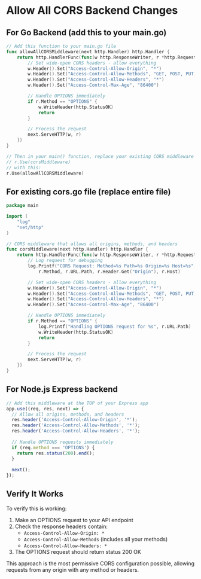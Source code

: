 # Allow All CORS Backend Changes

## For Go Backend (add this to your main.go)

```go
// Add this function to your main.go file
func allowAllCORSMiddleware(next http.Handler) http.Handler {
    return http.HandlerFunc(func(w http.ResponseWriter, r *http.Request) {
        // Set wide-open CORS headers - allow everything
        w.Header().Set("Access-Control-Allow-Origin", "*")
        w.Header().Set("Access-Control-Allow-Methods", "GET, POST, PUT, DELETE, OPTIONS, PATCH")
        w.Header().Set("Access-Control-Allow-Headers", "*")
        w.Header().Set("Access-Control-Max-Age", "86400")

        // Handle OPTIONS immediately
        if r.Method == "OPTIONS" {
            w.WriteHeader(http.StatusOK)
            return
        }

        // Process the request
        next.ServeHTTP(w, r)
    })
}

// Then in your main() function, replace your existing CORS middleware with:
// r.Use(corsMiddleware)
// with this:
r.Use(allowAllCORSMiddleware)
```

## For existing cors.go file (replace entire file)

```go
package main

import (
    "log"
    "net/http"
)

// CORS middleware that allows all origins, methods, and headers
func corsMiddleware(next http.Handler) http.Handler {
    return http.HandlerFunc(func(w http.ResponseWriter, r *http.Request) {
        // Log request for debugging
        log.Printf("CORS Request: Method=%s Path=%s Origin=%s Host=%s",
            r.Method, r.URL.Path, r.Header.Get("Origin"), r.Host)

        // Set wide-open CORS headers - allow everything
        w.Header().Set("Access-Control-Allow-Origin", "*")
        w.Header().Set("Access-Control-Allow-Methods", "GET, POST, PUT, DELETE, OPTIONS, PATCH")
        w.Header().Set("Access-Control-Allow-Headers", "*")
        w.Header().Set("Access-Control-Max-Age", "86400")

        // Handle OPTIONS immediately
        if r.Method == "OPTIONS" {
            log.Printf("Handling OPTIONS request for %s", r.URL.Path)
            w.WriteHeader(http.StatusOK)
            return
        }

        // Process the request
        next.ServeHTTP(w, r)
    })
}
```

## For Node.js Express backend

```javascript
// Add this middleware at the TOP of your Express app
app.use((req, res, next) => {
  // Allow all origins, methods, and headers
  res.header('Access-Control-Allow-Origin', '*');
  res.header('Access-Control-Allow-Methods', '*');
  res.header('Access-Control-Allow-Headers', '*');
  
  // Handle OPTIONS requests immediately
  if (req.method === 'OPTIONS') {
    return res.status(200).end();
  }
  
  next();
});
```

## Verify It Works

To verify this is working:

1. Make an OPTIONS request to your API endpoint
2. Check the response headers contain:
   - `Access-Control-Allow-Origin: *`
   - `Access-Control-Allow-Methods` (includes all your methods)
   - `Access-Control-Allow-Headers: *`
3. The OPTIONS request should return status 200 OK

This approach is the most permissive CORS configuration possible, allowing requests from any origin with any method or headers.